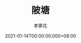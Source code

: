 ---
issue: 412
title: 陂塘
author: 李夢花
language: 海陸
date: 2021-01-14T00:00:00.000+08:00
topic: 懷想
difficulty: 2
wikidata: Q131449214
wikidata_link: https://www.wikidata.org/wiki/Q131449214
---